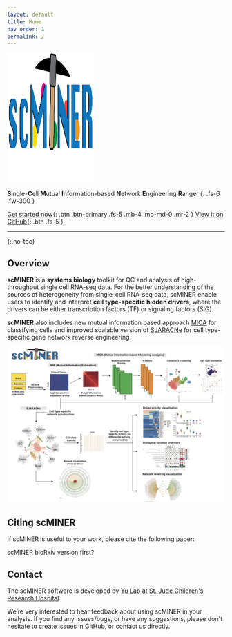 ```yaml
---
layout: default
title: Home
nav_order: 1
permalink: /
---
```


<img src="docs/plots/scMINER_V4.png" alt="Logo" width="200" height="300"/>

**S**ingle-**C**ell **M**utual **I**nformation-based **N**etwork **E**ngineering **R**anger
{: .fs-6 .fw-300 }

[Get started now](#getting-started){: .btn .btn-primary .fs-5 .mb-4 .mb-md-0 .mr-2 } 
[View it on GitHub](https://github.com/jyyulab/scMINER){: .btn .fs-5 }

---

{:.no_toc}

## Overview
**scMINER** is a **systems biology** toolkit for QC and analysis of high-throughput single cell RNA-seq data. 
For the better understanding of the sources of heterogeneity from single-cell RNA-seq data, scMINER enable users 
to identify and interpret **cell type-specific hidden drivers**, where the drivers can be either transcription 
factors (TF) or signaling factors (SIG). 

**scMINER** also includes new mutual information based approach [MICA](https://github.com/jyyulab/MICA) for classifying 
cells and improved scalable version of [SJARACNe](https://github.com/jyyulab/SJARACNe) for cell type-specific 
gene network reverse engineering.

<img src="docs/plots/scMINER_Overview.png" alt="Overview"/> 

## Citing scMINER
If scMINER is useful to your work, please cite the following paper:

scMINER bioRxiv version first?


## Contact
The scMINER software is developed by [Yu Lab](https://www.stjude.org/directory/y/jiyang-yu.html) at [St. Jude 
Children's Research Hospital](https://www.stjude.org/). 

We’re very interested to hear feedback about using scMINER in your analysis. If you find any issues/bugs, or 
have any suggestions, please don't hesitate to create issues in [GitHub](https://github.com/jyyulab/scMINER/issues), 
or contact us directly. 
